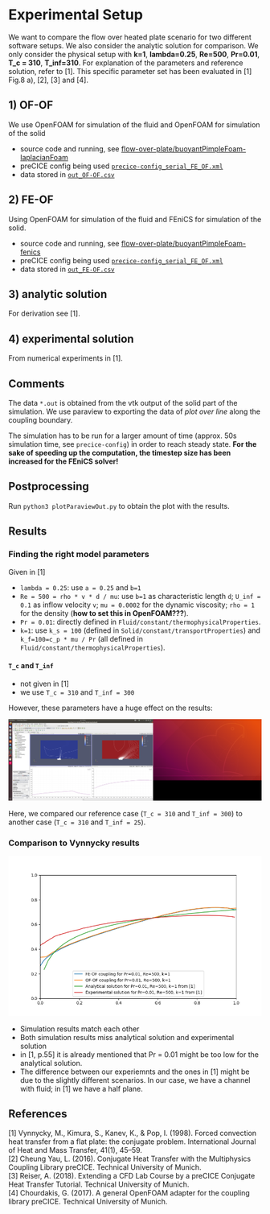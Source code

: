 # Experimental Setup

We want to compare the flow over heated plate scenario for two different software setups. We also consider the analytic solution for comparison. We only consider the physical setup with **k=1**, **lambda=0.25**, **Re=500**, **Pr=0.01**, **T_c = 310**, **T_inf=310**. For explanation of the parameters and reference solution, refer to [1]. This specific parameter set has been evaluated in [1] Fig.8 a), [2], [3] and [4].

## 1) OF-OF

We use OpenFOAM for simulation of the fluid and OpenFOAM for simulation of the solid

* source code and running, see [flow-over-plate/buoyantPimpleFoam-laplacianFoam](https://github.com/precice/openfoam-adapter/tree/master/tutorials/CHT/flow-over-plate/buoyantPimpleFoam-laplacianFoam)
* preCICE config being used [`precice-config_serial_FE_OF.xml`](https://github.com/precice/tutorials/blob/GAMMAnnual2019/CHT/flow-over-plate/buoyantPimpleFoam-fenics/validation/precice-config_serial_OF_OF.xml)
* data stored in [`out_OF-OF.csv`](https://github.com/precice/tutorials/blob/GAMMAnnual2019/CHT/flow-over-plate/buoyantPimpleFoam-fenics/validation/out_OF_OF.csv)

## 2) FE-OF

Using OpenFOAM for simulation of the fluid and FEniCS for simulation of the solid.

* source code and running, see [flow-over-plate/buoyantPimpleFoam-fenics](https://github.com/precice/tutorials/tree/GAMMAnnual2019/CHT/flow-over-plate/buoyantPimpleFoam-fenics)
* preCICE config being used [`precice-config_serial_FE_OF.xml`](https://github.com/precice/tutorials/blob/GAMMAnnual2019/CHT/flow-over-plate/buoyantPimpleFoam-fenics/validation/precice-config_serial_FE_OF.xml)
* data stored in [`out_FE-OF.csv`](https://github.com/precice/tutorials/blob/GAMMAnnual2019/CHT/flow-over-plate/buoyantPimpleFoam-fenics/validation/out_FE_OF.csv)

## 3) analytic solution

For derivation see [1].

## 4) experimental solution

From numerical experiments in [1].

## Comments

The data `*.out` is obtained from the vtk output of the solid part of the simulation. We use paraview to exporting the data of *plot over line* along the coupling boundary.

The simulation has to be run for a larger amount of time (approx. 50s simulation time, see `precice-config`) in order to reach steady state. **For the sake of speeding up the computation, the timestep size has been increased for the FEniCS solver!**

## Postprocessing

Run `python3 plotParaviewOut.py` to obtain the plot with the results.
 
## Results

### Finding the right model parameters

Given in [1]

* `lambda = 0.25`: use `a = 0.25` and `b=1`
* `Re = 500 = rho * v * d / mu`: use `b=1` as characteristic length `d`; `U_inf = 0.1` as inflow velocity `v`; `mu = 0.0002` for the dynamic viscosity; `rho = 1` for the density (**how to set this in OpenFOAM???**).
* `Pr = 0.01`: directly defined in `Fluid/constant/thermophysicalProperties`.
* `k=1`: use `k_s = 100` (defined in `Solid/constant/transportProperties`) and `k_f=100=c_p * mu / Pr` (all defined in `Fluid/constant/thermophysicalProperties`).

#### `T_c` and `T_inf`

* not given in [1]
* we use `T_c = 310` and `T_inf = 300`

However, these parameters have a huge effect on the results:

![](comparisonTemperatures.png)

Here, we compared our reference case (`T_c = 310` and `T_inf = 300`) to another case (`T_c = 310` and `T_inf = 25`).


### Comparison to Vynnycky results

![](comparison.png)

* Simulation results match each other
* Both simulation results miss analytical solution and experimental solution
* in [1, p.55] it is already mentioned that Pr = 0.01 might be too low for the analytical solution.
* The difference between our experiemnts and the ones in [1] might be due to the slightly different scenarios. In our case, we have a channel with fluid; in [1] we have a half plane.


## References

[1] Vynnycky, M., Kimura, S., Kanev, K., & Pop, I. (1998). Forced convection heat transfer from a flat plate: the conjugate problem. International Journal of Heat and Mass Transfer, 41(1), 45–59.  
[2] Cheung Yau, L. (2016). Conjugate Heat Transfer with the Multiphysics Coupling Library preCICE. Technical University of Munich.  
[3] Reiser, A. (2018). Extending a CFD Lab Course by a preCICE Conjugate Heat Transfer Tutorial. Technical University of Munich.  
[4] Chourdakis, G. (2017). A general OpenFOAM adapter for the coupling library preCICE. Technical University of Munich.  
